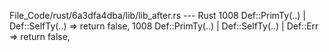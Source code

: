 File_Code/rust/6a3dfa4dba/lib/lib_after.rs --- Rust
1008             Def::PrimTy(..) | Def::SelfTy(..) => return false,                                                                                          1008             Def::PrimTy(..) | Def::SelfTy(..) | Def::Err => return false,

